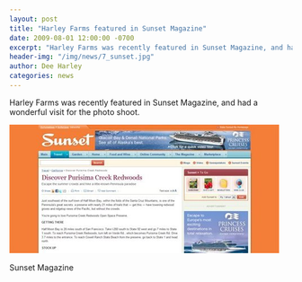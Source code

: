 ```yaml
---
layout: post
title: "Harley Farms featured in Sunset Magazine"
date: 2009-08-01 12:00:00 -0700
excerpt: "Harley Farms was recently featured in Sunset Magazine, and had a wonderful visit for the photo shoot. ..."
header-img: "/img/news/7_sunset.jpg"
author: Dee Harley
categories: news
---
```

Harley Farms was recently featured in Sunset Magazine, and had a
wonderful visit for the photo shoot.

![image](/img/news/7_sunset.jpg)

Sunset Magazine

